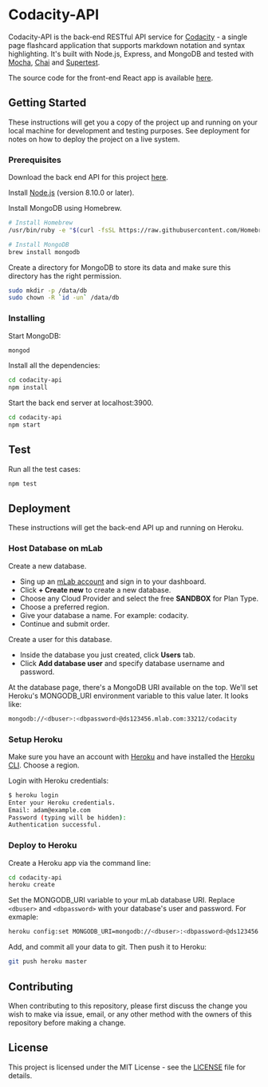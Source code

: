 # Codacity-API

Codacity-API is the back-end RESTful API service for [Codacity](https://codacity.netlify.com) -
a single page flashcard application that supports markdown notation and syntax
highlighting. It's built with Node.js, Express, and MongoDB and tested with [Mocha](https://mochajs.org/),
[Chai](https://www.chaijs.com/) and [Supertest](https://github.com/visionmedia/supertest).

The source code for the front-end React app is available [here](https://github.com/ChloeLiang/codacity).

## Getting Started

These instructions will get you a copy of the project up and running on your local
machine for development and testing purposes. See deployment for notes on how to
deploy the project on a live system.

### Prerequisites

Download the back end API for this project [here](https://github.com/ChloeLiang/codacity-api).

Install [Node.js](https://nodejs.org/en/) (version 8.10.0 or later).

Install MongoDB using Homebrew.

```bash
# Install Homebrew
/usr/bin/ruby -e "$(curl -fsSL https://raw.githubusercontent.com/Homebrew/install/master/install)"

# Install MongoDB
brew install mongodb
```

Create a directory for MongoDB to store its data and make sure this directory has the right permission.

```bash
sudo mkdir -p /data/db
sudo chown -R `id -un` /data/db
```

### Installing

Start MongoDB:

```bash
mongod
```

Install all the dependencies:

```bash
cd codacity-api
npm install
```

Start the back end server at localhost:3900.

```bash
cd codacity-api
npm start
```

## Test

Run all the test cases:

```bash
npm test
```

## Deployment

These instructions will get the back-end API up and running on Heroku.

### Host Database on mLab

Create a new database.

- Sing up an [mLab account](https://mlab.com/) and sign in to your dashboard.
- Click **+ Create new** to create a new database.
- Choose any Cloud Provider and select the free **SANDBOX** for Plan Type.
- Choose a preferred region.
- Give your database a name. For example: codacity.
- Continue and submit order.

Create a user for this database.

- Inside the database you just created, click **Users** tab.
- Click **Add database user** and specify database username and password.

At the database page, there's a MongoDB URI available on the top. We'll set Heroku's
MONGODB_URI environment variable to this value later. It looks like:

```bash
mongodb://<dbuser>:<dbpassword>@ds123456.mlab.com:33212/codacity
```

### Setup Heroku

Make sure you have an account with [Heroku](https://www.heroku.com/) and have installed
the [Heroku CLI](https://devcenter.heroku.com/articles/heroku-cli). Choose a region.

Login with Heroku credentials:

```bash
$ heroku login
Enter your Heroku credentials.
Email: adam@example.com
Password (typing will be hidden):
Authentication successful.
```

### Deploy to Heroku

Create a Heroku app via the command line:

```bash
cd codacity-api
heroku create
```

Set the MONGODB_URI variable to your mLab database URI. Replace `<dbuser>` and
`<dbpassword>` with your database's user and password. For exmaple:

```bash
heroku config:set MONGODB_URI=mongodb://<dbuser>:<dbpassword>@ds123456.mlab.com:33212/codacity
```

Add, and commit all your data to git. Then push it to Heroku:

```bash
git push heroku master
```

## Contributing

When contributing to this repository, please first discuss the change you wish to
make via issue, email, or any other method with the owners of this repository
before making a change.

## License

This project is licensed under the MIT License - see the [LICENSE](LICENSE) file for details.
